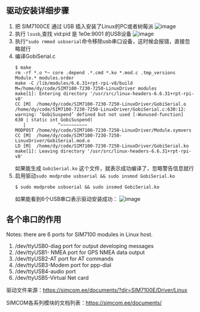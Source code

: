 ## 驱动安装详细步骤

1. 把 SIM7100CE 通过 USB 插入安装了Linux的PC或者树莓派
   ![image](https://github.com/user-attachments/assets/f705c9f0-4e38-4a19-81a2-9272930310f0)
2. 执行 `lsusb`,查找 vid:pid 是 1e0e:9001 的USB设备
   ![image](https://github.com/user-attachments/assets/e77ce146-f707-4b23-a409-4d219bd3bee4)
3. 执行`“sudo rmmod usbserial`命令移除usb串口设备，这时候会报错，直接忽略就行
4. 编译GobiSerial.c
   ```shell
   $ make
   rm -rf *.o *~ core .depend .*.cmd *.ko *.mod.c .tmp_versions Module.* modules.order
   make -C /lib/modules/6.6.31+rpt-rpi-v8/build M=/home/dy/code/SIM7100-7230-7250-LinuxDriver modules
   make[1]: Entering directory '/usr/src/linux-headers-6.6.31+rpt-rpi-v8'
   CC [M]  /home/dy/code/SIM7100-7230-7250-LinuxDriver/GobiSerial.o
   /home/dy/code/SIM7100-7230-7250-LinuxDriver/GobiSerial.c:630:12: warning: ‘GobiSuspend’ defined but not used [-Wunused-function]
   630 | static int GobiSuspend(
      |            ^~~~~~~~~~~
   MODPOST /home/dy/code/SIM7100-7230-7250-LinuxDriver/Module.symvers
   CC [M]  /home/dy/code/SIM7100-7230-7250-LinuxDriver/GobiSerial.mod.o
   LD [M]  /home/dy/code/SIM7100-7230-7250-LinuxDriver/GobiSerial.ko
   make[1]: Leaving directory '/usr/src/linux-headers-6.6.31+rpt-rpi-v8'
   
   ```
   如果能生成 `GobiSerial.ko` 这个文件，就表示成功编译了，忽略警告信息就行
5. 启用驱动`sudo modprobe usbserial && sudo insmod GobiSerial.ko`
   ```shell
   $ sudo modprobe usbserial && sudo insmod GobiSerial.ko
   ```
   如果能看到6个USB串口表示驱动安装成功：
   ![image](https://github.com/user-attachments/assets/4959b7d6-754e-42e1-a6e3-d890108d71e8)

## 各个串口的作用
Notes: there are 6 ports for SIM7100 modules in Linux host.
1) /dev/ttyUSB0-diag port for output developing messages
2) /dev/ttyUSB1- NMEA port for GPS NMEA data output
3) /dev/ttyUSB2-AT port for AT commands
4) /dev/ttyUSB3-Modem port for ppp-dial
5) /dev/ttyUSB4-audio port
6) /dev/ttyUSB5-Virtual Net card

驱动文件来源：https://simcom.ee/documents/?dir=SIM7100E/Driver/Linux

SIMCOM各系列模块的文档列表：https://simcom.ee/documents/
